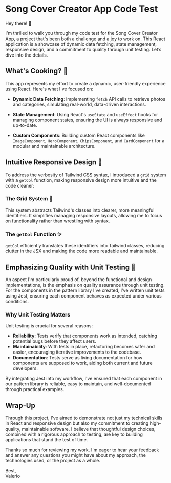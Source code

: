 # Song Cover Creator App Code Test

Hey there! 👋

I'm thrilled to walk you through my code test for the Song Cover Creator App, a project that's been both a challenge and a joy to work on. This React application is a showcase of dynamic data fetching, state management, responsive design, and a commitment to quality through unit testing. Let’s dive into the details.

## What's Cooking? 🍳

This app represents my effort to create a dynamic, user-friendly experience using React. Here's what I've focused on:

- **Dynamic Data Fetching**: Implementing `fetch` API calls to retrieve photos and categories, simulating real-world, data-driven interactions.

- **State Management**: Using React's `useState` and `useEffect` hooks for managing component states, ensuring the UI is always responsive and up-to-date.

- **Custom Components**: Building custom React components like `ImageComponent`, `HeroComponent`, `ChipsComponent`, and `CardComponent` for a modular and maintainable architecture.

## Intuitive Responsive Design 🌈

To address the verbosity of Tailwind CSS syntax, I introduced a `grid` system with a `getCol` function, making responsive design more intuitive and the code cleaner:

### The Grid System 📐

This system abstracts Tailwind's classes into clearer, more meaningful identifiers. It simplifies managing responsive layouts, allowing me to focus on functionality rather than wrestling with syntax.

### The `getCol` Function ✨

`getCol` efficiently translates these identifiers into Tailwind classes, reducing clutter in the JSX and making the code more readable and maintainable.

## Emphasizing Quality with Unit Testing 🧪

An aspect I'm particularly proud of, beyond the functional and design implementations, is the emphasis on quality assurance through unit testing. For the components in the pattern library I've created, I've written unit tests using Jest, ensuring each component behaves as expected under various conditions.

### Why Unit Testing Matters

Unit testing is crucial for several reasons:

- **Reliability**: Tests verify that components work as intended, catching potential bugs before they affect users.
- **Maintainability**: With tests in place, refactoring becomes safer and easier, encouraging iterative improvements to the codebase.
- **Documentation**: Tests serve as living documentation for how components are supposed to work, aiding both current and future developers.

By integrating Jest into my workflow, I've ensured that each component in our pattern library is reliable, easy to maintain, and well-documented through practical examples.

## Wrap-Up

Through this project, I've aimed to demonstrate not just my technical skills in React and responsive design but also my commitment to creating high-quality, maintainable software. I believe that thoughtful design choices, combined with a rigorous approach to testing, are key to building applications that stand the test of time.

Thanks so much for reviewing my work. I'm eager to hear your feedback and answer any questions you might have about my approach, the technologies used, or the project as a whole.

Best,  
Valerio